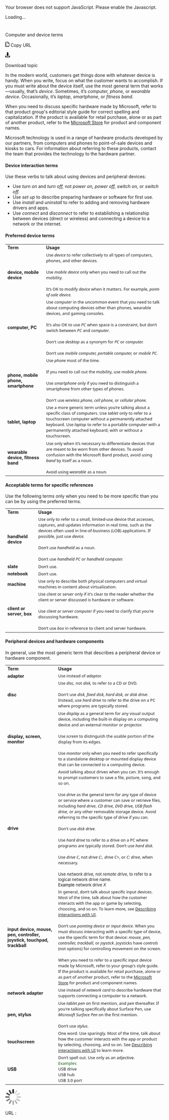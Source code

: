 ﻿Your browser does not support JavaScript. Please enable the Javascript.

Loading...

# 

Computer and device terms

![Copy URL](computer-device-terms_files/Copy.png)
Copy URL

![Download](computer-device-terms_files/Download.png)

Download topic

In
the modern world, customers get things done with whatever device
is handy. When you write, focus on what the customer wants to
accomplish. If you must write about the device itself, use the most
general term that works—usually, that’s *device*. Sometimes, it’s *computer,* *phone,* or *wearable device*. Occasionally, it’s *laptop*, *smartphone*, or *fitness* *band.*

When
you need to discuss specific hardware made by Microsoft, refer to
that product group's editorial style guide for correct spelling and
capitalization. If the product is available for retail purchase,
alone or as part of another product, refer to the [Microsoft Store](http://www.microsoftstore.com/) for product and component names. 

Microsoft
technology is used in a range of hardware products developed by
our partners, from computers and phones to point-of-sale devices
and kiosks to cars. For information about referring to these
products, contact the team that provides the technology to the
hardware partner. 

#### Device interaction terms

Use these verbs to talk about using devices and peripheral devices:

  - Use *turn on* and *turn off,* not *power on,* *power off, switch on,* or *switch off.*
  - Use *set up* to describe preparing hardware or software for first use.
  - Use *install* and *uninstall* to refer to adding and removing hardware drivers and apps. 
  - Use *connect* and *disconnect* to
    refer to establishing a relationship between devices (direct or
    wireless) and connecting a device to a network or the internet.

#### Preferred device terms

<table>
<tbody>
<tr class="odd">
<td><b>Term</b></td>
<td><b>Usage</b></td>
</tr>
<tr class="even">
<td><div>
<b>device, mobile device</b>
</div></td>
<td><div>
<span style="font-family:Segoe UI;font-size:small;">Use </span><em><span style="font-family:Segoe UI;font-size:small;">device</span></em><span style="font-family:Segoe UI;font-size:small;"> to refer collectively to all types of computers, phones, and other devices. </span><br />
<span style="font-family:Segoe UI;font-size:small;"><br />
Use </span><em><span style="font-family:Segoe UI;font-size:small;">mobile device</span></em><span style="font-family:Segoe UI;font-size:small;"> only when you need to call out the mobility.</span><br />
<span style="font-family:Segoe UI;font-size:small;"><span style="font-family:Segoe UI;font-size:small;"><br />
It’s OK to modify </span><em>device</em> <span style="font-family:Segoe UI;font-size:small;">when it matters. For example, </span></span><em><span style="font-family:Segoe UI;font-size:small;">point-of-sale device.</span></em>
</div></td>
</tr>
<tr class="odd">
<td><div>
<b>computer, PC</b>
</div></td>
<td><div>
<span style="font-family:Segoe UI;font-size:small;">Use </span><em><span style="font-family:Segoe UI;font-size:small;">computer</span></em><span style="font-family:Segoe UI;font-size:small;"> in the uncommon event that you need to talk about computing devices other than phones, wearable devices, and gaming consoles.</span><br />
<span style="font-family:Segoe UI;font-size:small;"><br />
It’s also OK to use </span><em><span style="font-family:Segoe UI;font-size:small;">PC</span></em> <span style="font-family:Segoe UI;font-size:small;">when space is a constraint, but don’t switch between </span><em><span style="font-family:Segoe UI;font-size:small;">PC</span></em><span style="font-family:Segoe UI;font-size:small;"> and </span><em><span style="font-family:Segoe UI;font-size:small;">computer</span></em><span style="font-family:Segoe UI;font-size:small;">.</span><br />
<span style="font-family:Segoe UI;font-size:small;"><span style="font-family:Segoe UI;font-size:small;"><br />
Don't use </span><em>desktop</em> <span style="font-family:Segoe UI;font-size:small;">as a synonym for </span><em>PC</em> <span style="font-family:Segoe UI;font-size:small;">or </span><em>computer.</em></span><br />
<span style="font-family:Segoe UI;font-size:small;"><br />
Don’t use </span><em><span style="font-family:Segoe UI;font-size:small;">mobile computer, portable computer,</span></em><span style="font-family:Segoe UI;font-size:small;"> or </span><em><span style="font-family:Segoe UI;font-size:small;">mobile PC</span></em><span style="font-family:Segoe UI;font-size:small;">.</span>
</div></td>
</tr>
<tr class="even">
<td><div>
<b>phone, mobile phone, smartphone</b>
</div></td>
<td><div>
<span style="font-family:Segoe UI;font-size:small;">Use </span><em><span style="font-family:Segoe UI;font-size:small;">phone</span></em><span style="font-family:Segoe UI;font-size:small;"> most of the time. </span><br />
<span style="font-family:Segoe UI;font-size:small;"><br />
If you need to call out the mobility, use </span><em><span style="font-family:Segoe UI;font-size:small;">mobile phone.</span></em><br />
<span style="font-family:Segoe UI;font-size:small;"><br />
Use </span><em><span style="font-family:Segoe UI;font-size:small;">smartphone</span></em><span style="font-family:Segoe UI;font-size:small;"> only if you need to distinguish a smartphone from other types of phones. </span><br />
<span style="font-family:Segoe UI;font-size:small;"><span style="font-family:Segoe UI;font-size:small;"><br />
Don't use </span><em>wireless phone,</em> <em>cell phone,</em> <span style="font-family:Segoe UI;font-size:small;">or </span><em>cellular phone.</em></span>
</div></td>
</tr>
<tr class="odd">
<td><div>
<div>
<b>tablet, laptop</b>
</div>
</div></td>
<td><div>
<div>
<span style="font-family:Segoe UI;font-size:small;">Use a more generic term unless you’re talking about a specific class of computers. </span><span style="font-family:Segoe UI;font-size:small;">Use </span><em><span style="font-family:Segoe UI;font-size:small;">tablet</span></em><span style="font-family:Segoe UI;font-size:small;"> only to refer to a touchscreen computer without a permanently attached keyboard. </span><span style="font-family:Segoe UI;font-size:small;">Use </span><em><span style="font-family:Segoe UI;font-size:small;">laptop</span></em> <span style="font-family:Segoe UI;font-size:small;">to refer to a portable computer with a permanently attached keyboard, with or without a touchscreen.</span>
</div>
</div></td>
</tr>
<tr class="even">
<td><div>
<div>
<b>wearable device, fitness band</b>
</div>
</div></td>
<td><div>
<div>
<span style="font-family:Segoe UI;font-size:small;"><span style="font-size:small;"><span style="font-family:Segoe UI;font-size:small;">Use only when it’s necessary to differentiate devices that are meant to be worn from other devices. To avoid confusion with the Microsoft Band product, avoid using </span></span></span><em><span style="font-family:Segoe UI;font-size:small;">band</span></em><span style="font-family:Segoe UI;font-size:small;"> by itself as a noun.</span><br />
<span style="font-family:Segoe UI;font-size:small;"><br />
Avoid using </span><em><span style="font-family:Segoe UI;font-size:small;">wearable</span></em> <span style="font-family:Segoe UI;font-size:small;">as a noun</span><em><span style="font-family:Segoe UI;font-size:small;">.</span></em>
</div>
</div></td>
</tr>
</tbody>
</table>

#### Acceptable terms for specific references

Use the following terms only when you need to be more specific than you can be by using the preferred terms.

<table>
<tbody>
<tr class="odd">
<td><b>Term</b></td>
<td><b>Usage</b></td>
</tr>
<tr class="even">
<td><div>
<div>
<b>handheld device</b>
</div>
</div></td>
<td><div>
<div>
<span style="font-family:Segoe UI;font-size:small;">Use only to refer to a small, limited-use device that accesses, captures, and updates information in real time, such as the devices often used in line-of-business (LOB) applications. </span><span style="font-family:Segoe UI;font-size:small;">If possible, just use </span><em><span style="font-family:Segoe UI;font-size:small;">device.</span></em><br />

</div>
<div>
<span style="font-family:Segoe UI;font-size:small;"><br />
Don’t use </span><em><span style="font-family:Segoe UI;font-size:small;">handheld</span></em><span style="font-family:Segoe UI;font-size:small;"> as a noun. </span><br />

</div>
<div>
<span style="font-family:Segoe UI;font-size:small;"><br />
Don’t use </span><em><span style="font-family:Segoe UI;font-size:small;">handheld PC</span></em> <span style="font-family:Segoe UI;font-size:small;">or </span><em><span style="font-family:Segoe UI;font-size:small;">handheld computer.</span></em>
</div>
</div></td>
</tr>
<tr class="odd">
<td><div>
<b>slate</b>
</div></td>
<td><div>
<span style="font-family:Segoe UI;font-size:small;">Don’t use. </span>
</div></td>
</tr>
<tr class="even">
<td><div>
<b>notebook</b>
</div></td>
<td><div>
<span style="font-family:Segoe UI;font-size:small;">Don’t use. </span>
</div></td>
</tr>
<tr class="odd">
<td><div>
<b>machine</b>
</div></td>
<td><div>
<span style="font-family:Segoe UI;font-size:small;">Use only to describe both physical computers and virtual machines in content about virtualization. </span>
</div></td>
</tr>
<tr class="even">
<td><div>
<div>
<b>client or server, box</b>
</div>
</div></td>
<td><div>
<div>
<span style="font-family:Segoe UI;font-size:small;">Use <em>client</em> or <em>server</em> only if it's clear to the reader whether the client or server discussed is hardware or software.</span><br />

</div>
<div>
<span style="font-family:Segoe UI;font-size:small;"><br />
Use </span><em><span style="font-family:Segoe UI;font-size:small;">client or server computer</span></em><span style="font-family:Segoe UI;font-size:small;"> if you need to clarify that you're discussing hardware.</span><br />

</div>
<div>
<span style="font-family:Segoe UI;font-size:small;"><br />
Don’t use </span><em><span style="font-family:Segoe UI;font-size:small;">box</span></em><span style="font-family:Segoe UI;font-size:small;"> in reference to client and server hardware.</span>
</div>
</div></td>
</tr>
</tbody>
</table>

#### **Peripheral devices and hardware components**

In general, use the most generic term that describes a peripheral device or hardware component. 

<table>
<tbody>
<tr class="odd">
<td><div>
<b>Term</b>
</div></td>
<td><b>Usage</b></td>
</tr>
<tr class="even">
<td><b>adapter</b></td>
<td><div>
<span style="font-family:Segoe UI;font-size:small;">Use instead of <em>adaptor.</em></span>
</div></td>
</tr>
<tr class="odd">
<td><b>disc</b></td>
<td><span style="font-family:Segoe UI;font-size:small;"><span style="font-family:Segoe UI;font-size:small;">Use </span><em>disc,</em> not <em>disk,</em> <span style="font-family:Segoe UI;font-size:small;">to refer to a CD or DVD. </span></span><span style="font-family:Segoe UI;font-size:small;"><span style="font-family:Segoe UI;font-size:small;"><br />
<br />
Don't use <em>disk,</em> </span><em>fixed disk, hard disk,</em> <span style="font-family:Segoe UI;font-size:small;">or </span><em>disk drive.</em> Instead, use <em>hard drive</em> to refer to the drive on a PC where programs are typically stored.</span></td>
</tr>
<tr class="even">
<td><div>
<b>display, screen, monitor</b>
</div></td>
<td><div>
<span style="font-family:Segoe UI;font-size:small;">Use </span><em><span style="font-family:Segoe UI;font-size:small;">display</span></em><span style="font-family:Segoe UI;font-size:small;"> as a general term for any visual output device, including the built-in display on a computing device and an external monitor or projector.</span><br />

</div>
<div>
<span style="font-family:Segoe UI;font-size:small;"><br />
Use </span><em><span style="font-family:Segoe UI;font-size:small;">screen</span></em><span style="font-family:Segoe UI;font-size:small;"> to distinguish the usable portion of the display from its edges.</span><br />

</div>
<div>
<span style="font-family:Segoe UI;font-size:small;"><br />
Use </span><em><span style="font-family:Segoe UI;font-size:small;">monitor</span></em><span style="font-family:Segoe UI;font-size:small;"> only when you need to refer specifically to a standalone desktop or mounted display device that can be connected to a computing device. </span>
</div></td>
</tr>
<tr class="odd">
<td><div>
<b>drive</b>
</div></td>
<td><div>
<span style="font-family:Segoe UI;font-size:small;">Avoid talking about drives when you can. It’s enough to prompt customers to save a file, picture, song, and so on. </span><br />

</div>
<div>
<span style="font-family:Segoe UI;font-size:small;"><br />
Use </span><em><span style="font-family:Segoe UI;font-size:small;">drive</span></em><span style="font-family:Segoe UI;font-size:small;"> as the general term for any type of device or service where a customer can save or retrieve files, including </span><em><span style="font-family:Segoe UI;font-size:small;">hard drive</span></em><span style="font-family:Segoe UI;font-size:small;">, </span><em><span style="font-family:Segoe UI;font-size:small;">CD drive, DVD drive, USB flash drive,</span></em><span style="font-family:Segoe UI;font-size:small;"> or any other removable storage device. Avoid referring to the specific type of drive if you can. </span><br />
<span style="font-family:Segoe UI;font-size:small;"><span style="font-family:Segoe UI;font-size:small;"><br />
Don't use </span><em>disk drive.</em></span><span style="font-family:Segoe UI;font-size:small;"></span><br />

</div>
<div>
<span style="font-family:Segoe UI;font-size:small;"><br />
Use </span><em><span style="font-family:Segoe UI;font-size:small;">hard drive</span></em><span style="font-family:Segoe UI;font-size:small;"> to refer to a drive on a PC where programs are typically stored. Don’t use </span><em><span style="font-family:Segoe UI;font-size:small;">hard disk.</span></em><br />

</div>
<div>
<span style="font-family:Segoe UI;font-size:small;"><br />
Use </span><em><span style="font-family:Segoe UI;font-size:small;">drive C</span></em><span style="font-family:Segoe UI;font-size:small;">, not </span><em><span style="font-family:Segoe UI;font-size:small;">drive C:,</span></em> <em><span style="font-family:Segoe UI;font-size:small;">drive C&gt;</span></em><span style="font-family:Segoe UI;font-size:small;">, or </span><em><span style="font-family:Segoe UI;font-size:small;">C: drive</span></em><span style="font-family:Segoe UI;font-size:small;">, when necessary. </span><br />

</div>
<div>
<span style="font-family:Segoe UI;font-size:small;"><br />
</span><span style="font-size:small;">Use <em>network drive,</em> not <em>remote drive,</em> to refer to a logical network drive name.<br />
</span><span style="color:#000000;font-size:small;">Example</span><span style="font-size:small;"> network drive <em>X</em></span>
</div></td>
</tr>
<tr class="even">
<td><div>
<b>input device, mouse, pen, controller, joystick, touchpad, trackball</b>
</div></td>
<td><div>
<span style="font-family:Segoe UI;font-size:small;">In general, don’t talk about specific input devices. Most of the time, talk about how the customer interacts with the app or game by selecting, choosing, and so on. To learn more, see </span><a href="https://worldready.cloudapp.net/Styleguide/Read?id=2700&amp;topicid=26472"><span style="font-family:Segoe UI;font-size:small;">Describing interactions with UI</span></a><span style="font-family:Segoe UI;font-size:small;">.</span><br />
<span style="font-family:Segoe UI;font-size:small;"><br />
Don’t use </span><em><span style="font-family:Segoe UI;font-size:small;">pointing device</span></em> <span style="font-family:Segoe UI;font-size:small;">or </span><em><span style="font-family:Segoe UI;font-size:small;">input device.</span></em> <span style="font-family:Segoe UI;font-size:small;">When you must discuss interacting with a specific type of device, use the specific term for that device: </span><em><span style="font-family:Segoe UI;font-size:small;">mouse, pen, controller, trackball,</span></em><span style="font-family:Segoe UI;font-size:small;"> or </span><em><span style="font-family:Segoe UI;font-size:small;">joystick</span></em><span style="font-family:Segoe UI;font-size:small;">. Joysticks have </span><em><span style="font-family:Segoe UI;font-size:small;">controls</span></em><span style="font-family:Segoe UI;font-size:small;"> (not options) for controlling movement on the screen.</span><br />

</div>
<div>
<span style="font-family:Segoe UI;font-size:small;"><br />
When you need to refer to a specific input device made by Microsoft, refer to your group's style guide. If the product is available for retail purchase, alone or as part of another product, refer to the </span><a href="http://www.microsoftstore.com/"><span style="font-family:Segoe UI;font-size:small;">Microsoft Store</span></a><span style="font-family:Segoe UI;font-size:small;"> for product and component names.</span>
</div></td>
</tr>
<tr class="odd">
<td><b>network adapter</b></td>
<td><span style="font-family:Segoe UI;font-size:small;">Use instead of </span><em><span style="font-family:Segoe UI;font-size:small;">network card</span></em><span style="font-family:Segoe UI;font-size:small;"> to describe hardware that supports connecting a computer to a network.</span></td>
</tr>
<tr class="even">
<td><div>
<b>pen, stylus</b>
</div></td>
<td><div>
<span style="font-family:Segoe UI;font-size:small;">Use </span><em><span style="font-family:Segoe UI;font-size:small;">tablet pen</span></em> <span style="font-family:Segoe UI;font-size:small;">on first mention, and </span><em><span style="font-family:Segoe UI;font-size:small;">pen</span></em><span style="font-family:Segoe UI;font-size:small;"> thereafter. If you're talking specifically about Surface Pen, use <em>Microsoft</em> </span><em><span style="font-family:Segoe UI;font-size:small;">Surface Pen</span></em><span style="font-family:Segoe UI;font-size:small;"> on the first mention. </span><br />

</div>
<div>
<span style="font-family:Segoe UI;font-size:small;"><br />
Don’t use </span><em><span style="font-family:Segoe UI;font-size:small;">stylus</span></em><span style="font-family:Segoe UI;font-size:small;">.</span>
</div></td>
</tr>
<tr class="odd">
<td><div>
<b>touchscreen</b>
</div></td>
<td><div>
<span style="font-family:Segoe UI;font-size:small;">One word. Use sparingly. Most of the time, talk about how the customer interacts with the app or product by selecting, choosing, and so on. See </span><a href="https://worldready.cloudapp.net/Styleguide/Read?id=2700&amp;topicid=26472"><span style="font-family:Segoe UI;font-size:small;">Describing interactions with UI</span></a><span style="font-family:Segoe UI;font-size:small;"> to learn more.</span>
</div></td>
</tr>
<tr class="even">
<td><div>
<div>
<b>USB</b>
</div>
</div></td>
<td><div>
<div>
<span style="font-family:Segoe UI;font-size:small;">Don’t spell out. Use only as an adjective.<br />
</span><span style="color:#000000;font-family:Segoe UI;font-size:small;"></span><span style="color:#006600;font-family:Segoe UI;font-size:small;">Examples</span><span style="font-family:Segoe UI;font-size:small;"><br />
</span><span style="font-family:Segoe UI;font-size:small;">USB drive<br />
USB hub<br />
</span><span style="font-family:Segoe UI;font-size:small;">USB 3.0 port</span><span style="font-family:Segoe UI;font-size:small;"> </span>
</div>
</div></td>
</tr>
</tbody>
</table>

![In progress](computer-device-terms_files/activity-large.gif)

URL :
